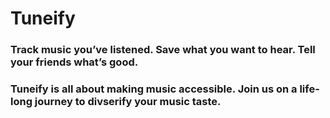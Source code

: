 # Tuneify 
### Track music you’ve listened. Save what you want to hear. Tell your friends what’s good.

### Tuneify is all about making music accessible. Join us on a life-long journey to divserify your music taste.